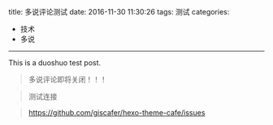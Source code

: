 title: 多说评论测试
date: 2016-11-30 11:30:26
tags: 测试
categories: 
- 技术
- 多说
---

This is a duoshuo test post.


>  多说评论即将关闭！！！

>  测试连接

>  https://github.com/giscafer/hexo-theme-cafe/issues

